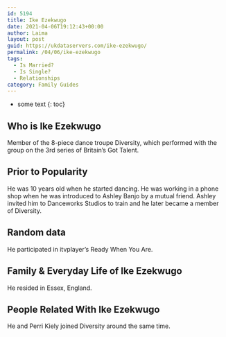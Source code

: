 ```yaml
---
id: 5194
title: Ike Ezekwugo
date: 2021-04-06T19:12:43+00:00
author: Laima
layout: post
guid: https://ukdataservers.com/ike-ezekwugo/
permalink: /04/06/ike-ezekwugo
tags:
  - Is Married?
  - Is Single?
  - Relationships
category: Family Guides
---
```


* some text
{: toc}


## Who is Ike Ezekwugo
                  
                  
                  
Member of the 8-piece dance troupe Diversity, which performed with the group on the 3rd series of Britain&#8217;s Got Talent.
                  
              
            
              
            
                
                
                
## Prior to Popularity
                  
                  
                  
He was 10 years old when he started dancing. He was working in a phone shop when he was introduced to Ashley Banjo by a mutual friend. Ashley invited him to Danceworks Studios to train and he later became a member of Diversity.
                  
              
            
              
            
                
                
                
## Random data
                  
                  
                  
He participated in itvplayer&#8217;s Ready When You Are.
                  
              
            
              
            
                
                
                
## Family & Everyday Life of Ike Ezekwugo
                  
                  
                  
He resided in Essex, England.
                  
              
            
              
            
                
                
                
## People Related With Ike Ezekwugo
                  
                  
                  
He and Perri Kiely joined Diversity around the same time.
                  
              
            
              
            
                
              
            
              
              
            
            
              
            
          
          
          